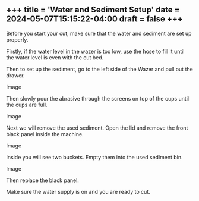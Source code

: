 +++
title = 'Water and Sediment Setup'
date = 2024-05-07T15:15:22-04:00
draft = false
+++
---

Before you start your cut, make sure that the water and sediment are set up properly.



Firstly, if the water level in the wazer is too low, use the hose to fill it until the water level is even with the cut bed. 



Then to set up the sediment, go to the left side of the Wazer and pull out the drawer. 



Image



Then slowly pour the abrasive through the screens on top of the cups until the cups are full.



Image



Next we will remove the used sediment. Open the lid and remove the front black panel inside the machine.



Image



Inside you will see two buckets. Empty them into the used sediment bin.



Image



Then replace the black panel.



Make sure the water supply is on and you are ready to cut.
